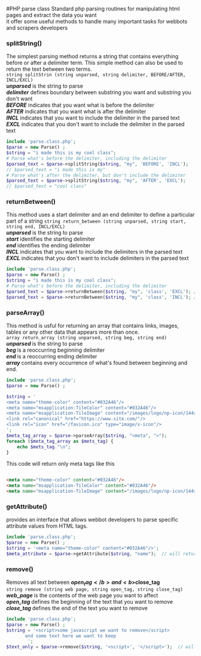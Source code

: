 #PHP parse class
Standard php parsing routines for manipulating html pages and extract the data you want <br>
it offer some useful methods to handle many important tasks for webbots and scrapers developers <br>
### splitString()
The simplest parsing method returns a string that contains everything <br>
before or after a delimiter term. This simple method can also be used to <br>
return the text between two terms.<br>
```string splitStrin (string unparsed, string delimiter, BEFORE/AFTER, INCL/EXCL)```
<br>
<i><b>unparsed</i></b> is the string to parse<br>
<i><b>delimiter</i></b> defines boundary between substring you want and substring you don't want<br>
<i><b>BEFORE</i></b> indicates that you want what is before the delimiter<br>
<i><b>AFTER</i></b> indicates that you want what is after the delimiter<br>
<i><b>INCL</i></b> indicates that you want to include the delimiter in the parsed text<br>
<i><b>EXCL</i></b> indicates that you don't want to include the delimiter in the parsed text<br>

```php
include 'parse.class.php';
$parse = new Parse() ;
$string = "i made this is my cool class";
# Parse what's before the delimiter, including the delimiter
$parsed_text = $parse->splitString($string, "my", 'BEFORE', 'INCL');
// $parsed_text = "i made this is my"
# Parse what's after the delimiter, but don't include the delimiter
$parsed_text = $parse->splitString($string, "my", 'AFTER', 'EXCL');
// $parsed_text = "cool class"
```
### returnBetween()
This method uses a start delimiter and an end delimiter to define a particular part of a string
```string return_between (string unparsed, string start, string end, INCL/EXCL)```
 <br>
<i><b>unparsed</i></b> is the string to parse<br>
<i><b>start</i></b> identifies the starting delimiter<br>
<i><b>end</i></b> identifies the ending delimiter<br>
<i><b>INCL</i></b> indicates that you want to include the delimiters in the parsed text<br>
<i><b>EXCL</i></b> indicates that you don't want to include delimiters in the parsed text<br>
```php
include 'parse.class.php';
$parse = new Parse() ;
$string = "i made this is my cool class";
# Parse what's before the delimiter, including the delimiter
$parsed_text = $parse->returnBetween($string, "my", 'class', 'EXCL'); // will return cool
$parsed_text = $parse->returnBetween($string, "my", 'class', 'INCL'); // will return my cool class
```
### parseArray()
This method is usful for returning an array that contains links, images, tables or any other data that appears more than once. <br>
```array return_array (string unparsed, string beg, string end)```
<br>
<i><b>unparsed </i></b>is the string to parse <br>
<i><b>beg </i></b> is a reoccurring beginning delimiter <br>
<i><b>end </i></b> is a reoccurring ending delimiter <br>
<i><b>array </i></b> contains every occurrence of what's found between beginning and end. <br>
```php
include 'parse.class.php';
$parse = new Parse() ;

$string = '
<meta name="theme-color" content="#032A46"/>
<meta name="msapplication-TileColor" content="#032A46"/>
<meta name="msapplication-TileImage" content="/images/logo/np-icon/144x144.png"/>
<link rel="canonical" href="https://www.site.com/"/>
<link rel="icon" href="/favicon.ico" type="image/x-icon"/>
';
$meta_tag_array = $parse->parseArray($string, "<meta", ">");
foreach ($meta_tag_array as $mets_tag) {
    echo $mets_tag."\n";
}
```
This code will return only meta tags like this <br>
```html

<meta name="theme-color" content="#032A46"/>
<meta name="msapplication-TileColor" content="#032A46"/>
<meta name="msapplication-TileImage" content="/images/logo/np-icon/144x144.png"/>
```
### getAttribute()
provides an interface that allows webbot developers to parse specific attribute values from HTML tags.
```php
include 'parse.class.php';
$parse = new Parse() ;
$string = '<meta name="theme-color" content="#032A46"/>';
$meta_attribute = $parse->getAttribute($string, "name");  // will return 'theme-color'
```
### remove()
Removes all text between <b>$open_tag</b> and <b>$close_tag</b> <br>
```string remove (string web page, string open_tag, string close_tag)```
<br>
<i><b>web_page </i></b>is the contents of the web page you want to affect <br>
<i><b>open_tag </i></b>defines the beginning of the text that you want to remove <br>
<i><b>close_tag </i></b>defines the end of the text you want to remove <br>
```php
include 'parse.class.php';
$parse = new Parse() ;
$string = '<script>some javascript we want to remove</script>
       and some text here we want to keep
        ';
$text_only = $parse->remove($string, '<script>', '</script>');  // will return 'and some html here we want to keep'
```
